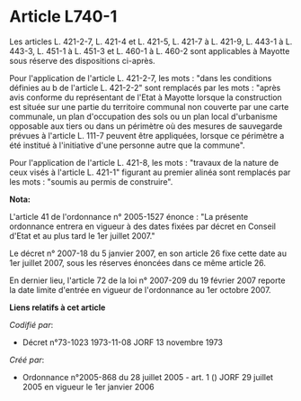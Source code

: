 # Article L740-1

Les articles L. 421-2-7, L. 421-4 et L. 421-5, L. 421-7 à L. 421-9, L. 443-1 à L. 443-3, L. 451-1 à L. 451-3 et L. 460-1 à L.
460-2 sont applicables à Mayotte sous réserve des dispositions ci-après.

Pour l'application de l'article L. 421-2-7, les mots : "dans les conditions définies au b de l'article L. 421-2-2" sont
remplacés par les mots : "après avis conforme du représentant de l'Etat à Mayotte lorsque la construction est située sur une
partie du territoire communal non couverte par une carte communale, un plan d'occupation des sols ou un plan local
d'urbanisme opposable aux tiers ou dans un périmètre où des mesures de sauvegarde prévues à l'article L. 111-7 peuvent être
appliquées, lorsque ce périmètre a été institué à l'initiative d'une personne autre que la commune".

Pour l'application de l'article L. 421-8, les mots : "travaux de la nature de ceux visés à l'article L. 421-1" figurant au
premier alinéa sont remplacés par les mots : "soumis au permis de construire".

**Nota:**

L'article 41 de l'ordonnance n° 2005-1527 énonce : "La présente ordonnance entrera en vigueur à des dates fixées par décret
en Conseil d'Etat et au plus tard le 1er juillet 2007."

Le décret n° 2007-18 du 5 janvier 2007, en son article 26 fixe cette date au 1er juillet 2007, sous les réserves énoncées
dans ce même article 26.

En dernier lieu, l'article 72 de la loi n° 2007-209 du 19 février 2007 reporte la date limite d'entrée en vigueur de
l'ordonnance au 1er octobre 2007.

**Liens relatifs à cet article**

_Codifié par_:

  - Décret n°73-1023 1973-11-08 JORF 13 novembre 1973

_Créé par_:

  - Ordonnance n°2005-868 du 28 juillet 2005 - art. 1 () JORF 29 juillet 2005 en vigueur le 1er janvier 2006
